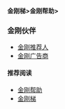 #### 金刚梯>金刚帮助>
### 金刚伙伴

- [金刚推荐人](https://a2zitpro.github.io/web/list_kkreferrer)
- [金刚广告商](https://a2zitpro.github.io/web/list_advertiser)

#### 推荐阅读
- [金刚帮助](https://a2zitpro.github.io/web/list_helpkkvpn)
- [金刚梯](https://a2zitpro.github.io/web/dlb)
